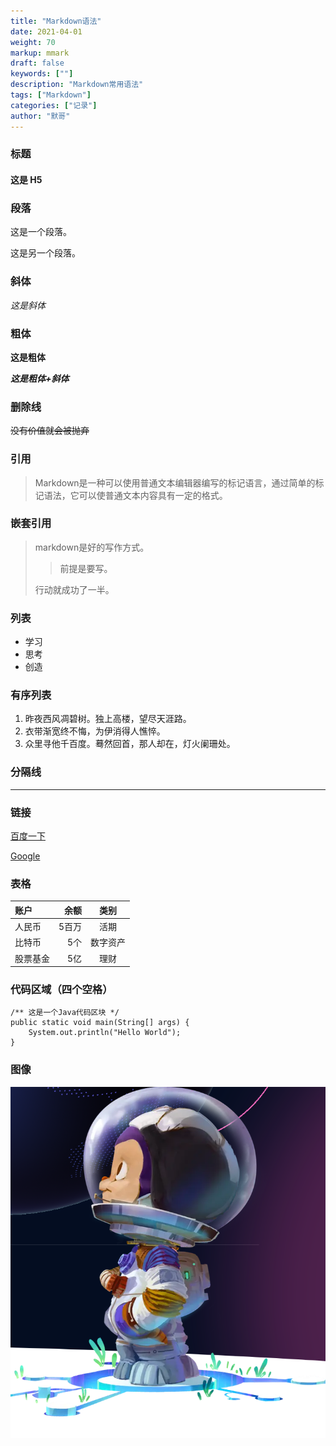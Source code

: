 ```yaml
---  
title: "Markdown语法"  
date: 2021-04-01
weight: 70  
markup: mmark  
draft: false  
keywords: [""]  
description: "Markdown常用语法"  
tags: ["Markdown"]  
categories: ["记录"]  
author: "默哥"  
---  
```


### 标题
#### 这是 H5 ####

### 段落
这是一个段落。

这是另一个段落。

### 斜体
*这是斜体*

### 粗体
**这是粗体**

***这是粗体+斜体***

### 删除线
~~没有价值就会被抛弃~~

### 引用
> Markdown是一种可以使用普通文本编辑器编写的标记语言，通过简单的标记语法，它可以使普通文本内容具有一定的格式。


### 嵌套引用
> markdown是好的写作方式。
>
> > 前提是要写。
>
> 行动就成功了一半。


### 列表
* 学习
* 思考
* 创造

### 有序列表
1. 昨夜西风凋碧树。独上高楼，望尽天涯路。
2. 衣带渐宽终不悔，为伊消得人憔悴。
3. 众里寻他千百度。蓦然回首，那人却在，灯火阑珊处。

### 分隔线

---------------------------------------

### 链接
[百度一下](http://www.baidu.com/)

[Google](http://www.google.com/ "google")

### 表格
| 账户     | 余额 | 类别   |
| :------- | ----: | :---: |
| 人民币    | 5百万  |  活期    |
| 比特币    | 5个   |  数字资产 |
| 股票基金  | 5亿  |  理财     |

### 代码区域（四个空格）
    /** 这是一个Java代码区块 */
    public static void main(String[] args) {
        System.out.println("Hello World");
    }

### 图像

![星辰大海](/images/star.png)